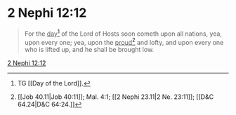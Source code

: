 # 2 Nephi 12:12

> For the <u>day</u>[^a] of the Lord of Hosts soon cometh upon all nations, yea, upon every one; yea, upon the <u>proud</u>[^b] and lofty, and upon every one who is lifted up, and he shall be brought low.

[2 Nephi 12:12](https://www.churchofjesuschrist.org/study/scriptures/bofm/2-ne/12?lang=eng&id=p12#p12)


[^a]: TG [[Day of the Lord]].
[^b]: [[Job 40.11|Job 40:11]]; Mal. 4:1; [[2 Nephi 23.11|2 Ne. 23:11]]; [[D&C 64.24|D&C 64:24.]]
